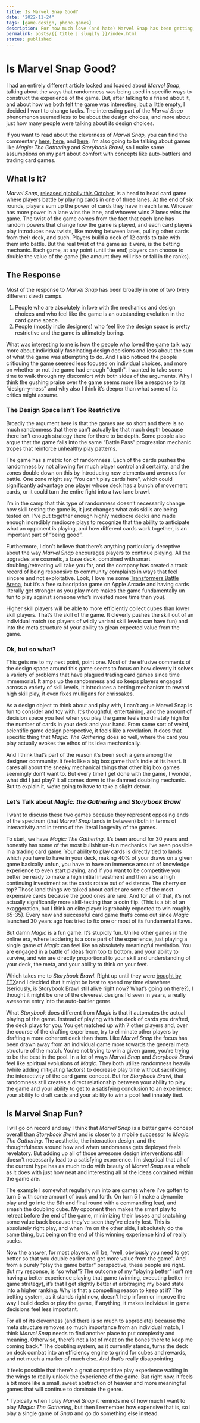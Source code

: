```yaml
---
title: Is Marvel Snap Good?
date: "2022-11-24"
tags: [game-design, phone-games]
description: For how much love (and hate) Marvel Snap has been getting, it's hard to tell just how good a game it actually is.
permalink: posts/{{ title | slugify }}/index.html
status: published
---
```


# Is Marvel Snap Good?

I had an entirely different article locked and loaded about _Marvel Snap_, talking about the ways that randomness was being used in specific ways to construct the experience of the game. But, after talking to a friend about it, and about how we both felt the game was interesting, but a little empty, I decided I want to change tacks. The interesting part of the _Marvel Snap_ phenomenon seemed less to be about the design choices, and more about just how many people were talking about its design choices.

If you want to read about the cleverness of _Marvel Snap,_ you can find the commentary [here](http://click.revue.email/ss/c/OvZMTmFNG_ogo9mVNMFA313_KFs4moEO0cRfD-n5wwyyp8Mt1SK09UETAz3wMECzV-3LgxXDqvdcudhgs3GtBltRTgeSG1LiQdt-J2kTpXILM4uYy6unSCjA8U6ibZnPZecFBnZIrnNEPesSnaGqGgoY-N4lFaGQVn2xGgK10SbCJpLJi0MBDaMQuxPH4-GhvrHIpHXiAHNUDI58Pmw3qSrgWG5C_AMpK6WUad9ieS4/3re/noRJ_lWZRka-MRZM6w7uCA/h6/BfJBIbsJwQIbuALiiYVoAJKl2GbFeGSkfs7rjPvF1hw), [here](https://www.getrevue.co/profile/gengelstein/issues/gametek-19-design-lessons-of-marvel-snap-1228832?utm_campaign=Issue&utm_content=view_in_browser&utm_medium=email&utm_source=GameTek+-+The+Math+and+Science+of+Gaming), and [here](https://www.polygon.com/23440869/marvel-snap-tutorial-card-game). I’m also going to be talking about games like _Magic: The Gathering_ and _Storybook Brawl_, so I make some assumptions on my part about comfort with concepts like auto-battlers and trading card games.

## What Is It?

_Marvel Snap_, [released globally this October](https://www.marvelsnap.com/howtoplay), is a head to head card game where players battle by playing cards in one of three lanes. At the end of six rounds, players sum up the power of cards they have in each lane. Whoever has more power in a lane wins the lane, and whoever wins 2 lanes wins the game. The twist of the game comes from the fact that each lane has random powers that change how the game is played, and each card players play introduces new twists, like moving between lanes, pulling other cards from their deck, and such. Players build a deck of 12 cards to take with them into battle. But the real twist of the game as it were, is the betting mechanic. Each game, at any point (until the end) players can choose to double the value of the game (the amount they will rise or fall in the ranks).

## The Response

Most of the response to _Marvel Snap_ has been broadly in one of two (very different sized) camps.

1. People who are absolutely in love with the mechanics and design choices and who feel like the game is an outstanding evolution in the card game space.
2. People (mostly indie designers) who feel like the design space is pretty restrictive and the game is ultimately boring.

What was interesting to me is how the people who loved the game talk way more about individually fascinating design decisions and less about the sum of what the game was attempting to do. And I also noticed the people critiquing the game seemed less focused on individual choices, and more on whether or not the game had enough "depth". I wanted to take some time to walk through my discomfort with both sides of the arguments. Why I think the gushing praise over the game seems more like a response to its “design-y-ness” and why also I think it’s deeper than what some of its critics might assume.

### The Design Space Isn’t Too Restrictive

Broadly the argument here is that the games are so short and there is so much randomness that there can’t actually be that much depth because there isn’t enough strategy there for there to be depth. Some people also argue that the game falls into the same “Battle Pass” progression mechanic tropes that reinforce unhealthy play patterns.

The game has a metric ton of randomness. Each of the cards pushes the randomness by not allowing for much player control and certainty, and the zones double down on this by introducing new elements and avenues for battle. One zone might say “You can’t play cards here”, which could significantly advantage one player whose deck has a bunch of movement cards, or it could turn the entire fight into a two lane brawl.

I’m in the camp that this type of randomness doesn’t necessarily change how skill testing the game is, it just changes what axis skills are being tested on. I’ve put together enough highly mediocre decks and made enough incredibly mediocre plays to recognize that the ability to anticipate what an opponent is playing, and how different cards work together, is an important part of “being good”.

Furthermore, I don’t believe that there’s anything particularly deceptive about the way _Marvel Snap_ encourages players to continue playing. All the upgrades are cosmetic, a base deck, combined with smart doubling/retreating will take you far, and the company has created a track record of being responsive to community complaints in ways that feel sincere and not exploitative. Look, I love me some [Transformers Battle Arena](https://journeytothecore.substack.com/p/you-should-play-transformers-tactical), but it’s a free subscription game on Apple Arcade and having cards literally get stronger as you play more makes the game fundamentally un fun to play against someone who’s invested more time than you).

Higher skill players will be able to more efficiently collect cubes than lower skill players. That’s the skill of the game. It cleverly pushes the skill out of an individual match (so players of wildly variant skill levels can have fun) and into the meta structure of your ability to glean expected value from the game.

### Ok, but so what?

This gets me to my next point, point one. Most of the effusive comments of the design space around this game seems to focus on how cleverly it solves a variety of problems that have plagued trading card games since time immemorial. It amps up the randomness and so keeps players engaged across a variety of skill levels, it introduces a betting mechanism to reward high skill play, it even fixes mulligans for chrissakes.

As a design object to think about and play with, I can’t argue Marvel Snap is fun to consider and toy with. It’s thoughtful, entertaining, and the amount of decision space you feel when you play the game feels inordinately high for the number of cards in your deck and your hand. From some sort of weird, scientific game design perspective, it feels like a revelation. It does that specific thing that _Magic: The Gathering_ does so well, where the card you play actually evokes the ethos of its idea mechanically.

And I think that’s part of the reason it’s been such a gem among the designer community. It feels like a big box game that’s indie at its heart. It cares all about the sneaky mechanical things that other big box games seemingly don’t want to. But every time I get done with the game, I wonder, what did I just play? It all comes down to the damned doubling mechanic. But to explain it, we’re going to have to take a slight detour.

### Let’s Talk about _Magic: the Gathering_ and _Storybook Brawl_

I want to discuss these two games because they represent opposing ends of the spectrum (that _Marvel Snap_ lands in between) both in terms of interactivity and in terms of the literal longevity of the games.

To start, we have _Magic: The Gathering_. It’s been around for 30 years and honestly has some of the most bullshit un-fun mechanics I’ve seen possible in a trading card game. Your ability to play cards is directly tied to lands which you have to have in your deck, making 40% of your draws on a given game basically unfun, you have to have an immense amount of knowledge experience to even start playing, and if you want to be competitive you better be ready to make a high initial investment and then also a high continuing investment as the cards rotate out of existence. The cherry on top? Those land things we talked about earlier are some of the most expensive cards because the good ones are rare. And for all of that, it’s not actually significantly more skill-testing than a coin flip. (This is a bit of an exaggeration, but I think an elite player is probably expected to win roughly 65-35). Every new and successful card game that’s come out since _Magic_ launched 30 years ago has tried to fix one or most of its fundamental flaws.

But damn _Magic_ is a fun game. It’s stupidly fun. Unlike other games in the online era, where laddering is a core part of the experience, just playing a single game of _Magic_ can feel like an absolutely meaningful revelation. You are engaged in a battle of ideas from top to bottom, and your ability to survive, and win are directly proportional to your skill and understanding of your deck, the meta, and your ability to think on your feet.

Which takes me to _Storybook Brawl_. Right up until they were [bought by FTX](https://www.theverge.com/2022/11/23/23475998/amazon-ftx-show-sam-bankman-fried)and I decided that it might be best to spend my time elsewhere (seriously, is Storybook Brawl still alive right now? What’s going on there?), I thought it might be one of the cleverest designs I’d seen in years, a really awesome entry into the auto-battler genre.

What _Storybook_ does different from _Magic_ is that it automates the actual playing of the game. Instead of playing with the deck of cards you drafted, the deck plays for you. You get matched up with 7 other players and, over the course of the drafting experience, try to eliminate other players by drafting a more coherent deck than them. Like _Marvel Snap_ the focus has been drawn away from an individual game more towards the general meta structure of the match. You’re not trying to win a given game, you’re trying to be the best in the pool. In a lot of ways _Marvel Snap_ and _Storybook Brawl_ feel like spiritual evolutions of _Magic_. They both utilize randomness heavily (while adding mitigating factors) to decrease play time without sacrificing the interactivity of the card game concept. But for _Storybook Brawl_, that randomness still creates a direct relationship between your ability to play the game and your ability to get to a satisfying conclusion to an experience: your ability to draft cards and your ability to win a pool feel innately tied.

## Is Marvel Snap Fun?

I will go on record and say I think that _Marvel Snap_ is a better game concept overall than _Storybook Brawl_ and is closer to a mobile successor to _Magic: The Gathering_. The aesthetic, the interaction design, and the thoughtfulness around how and when randomness gets deployed feels revelatory. But adding up all of those awesome design interventions still doesn't necessarily lead to a satisfying experience. I’m skeptical that all of the current hype has as much to do with beauty of _Marvel Snap_ as a whole as it does with just how neat and interesting all of the ideas contained within the game are.

The example I somewhat regularly run into are games where I’ve gotten to turn 5 with some amount of back and forth. On turn 5 I make a dynamite play and go into the 6th and final round with a commanding lead, and smash the doubling cube. My opponent then makes the smart play to retreat before the end of the game, minimizing their losses and snatching some value back because they’ve seen they’ve clearly lost. This is absolutely right play, and when I'm on the other side, I absolutely do the same thing, but being on the end of this winning experience kind of really sucks.

Now the answer, for most players, will be, ”well, obviously you need to get better so that you double earlier and get more value from the game”. And from a purely “play the game better” perspective, these people are right. But my response, is “so what”? The outcome of my “playing better" isn’t me having a better experience playing that game (winning, executing better in-game strategy), it’s that I get slightly better at arbitraging my board state into a higher ranking. Why is that a compelling reason to keep at it? The betting system, as it stands right now, doesn’t help inform or improve the way I build decks or play the game, if anything, it makes individual in game decisions feel less important.

For all of its cleverness (and there is so much to appreciate) because the meta structure removes so much importance from an individual match, I think _Marvel Snap_ needs to find another place to put complexity and meaning. Otherwise, there’s not a lot of meat on the bones there to keep me coming back.\* The doubling system, as it currently stands, turns the deck on deck combat into an efficiency engine to grind for cubes and rewards, and not much a marker of much else. And that’s really disappointing.

It feels possible that there’s a great competitive play experience waiting in the wings to really unlock the experience of the game. But right now, it feels a bit more like a small, sweet abstraction of heavier and more meaningful games that will continue to dominate the genre.

\* Typically when I play _Marvel Snap_ it reminds me of how much I want to play _Magic: The Gathering_, but then I remember how expensive that is, so I play a single game of _Snap_ and go do something else instead.
